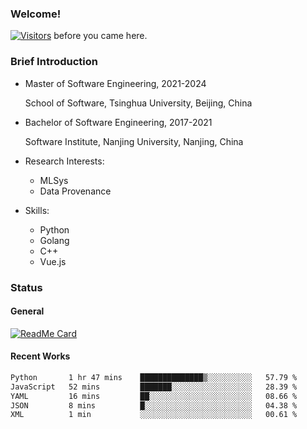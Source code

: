 ### Welcome!

[![Visitors](https://visitor-badge.laobi.icu/badge?page_id=HermitSun.HermitSun)]() before you came here.

### Brief Introduction

- Master of Software Engineering, 2021-2024
  
  School of Software, Tsinghua University, Beijing, China

- Bachelor of Software Engineering, 2017-2021
  
  Software Institute, Nanjing University, Nanjing, China

- Research Interests:
  - MLSys
  - Data Provenance

- Skills:
  - Python
  - Golang
  - C++
  - Vue.js

### Status

#### General

[![ReadMe Card](https://github-readme-stats.hermitsun.vercel.app/api?username=HermitSun&count_private=true&show_icons=true)]()

#### Recent Works

<!--START_SECTION:waka-->

```txt
Python       1 hr 47 mins    ██████████████▒░░░░░░░░░░   57.79 %
JavaScript   52 mins         ███████░░░░░░░░░░░░░░░░░░   28.39 %
YAML         16 mins         ██░░░░░░░░░░░░░░░░░░░░░░░   08.66 %
JSON         8 mins          █░░░░░░░░░░░░░░░░░░░░░░░░   04.38 %
XML          1 min           ░░░░░░░░░░░░░░░░░░░░░░░░░   00.61 %
```

<!--END_SECTION:waka-->

